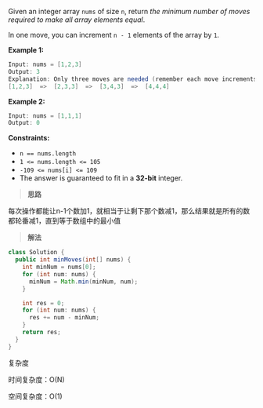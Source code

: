 Given an integer array `nums` of size `n`, return *the minimum number of moves required to make all array elements equal*.

In one move, you can increment `n - 1` elements of the array by `1`.

**Example 1:**

```java
Input: nums = [1,2,3]
Output: 3
Explanation: Only three moves are needed (remember each move increments two elements):
[1,2,3]  =>  [2,3,3]  =>  [3,4,3]  =>  [4,4,4]
```

**Example 2:**

```java
Input: nums = [1,1,1]
Output: 0
```

**Constraints:**

- `n == nums.length`
- `1 <= nums.length <= 105`
- `-109 <= nums[i] <= 109`
- The answer is guaranteed to fit in a **32-bit** integer.

> **思路**

每次操作都能让n-1个数加1，就相当于让剩下那个数减1，那么结果就是所有的数都轮番减1，直到等于数组中的最小值

> **解法**

```java
class Solution {
  public int minMoves(int[] nums) {
    int minNum = nums[0];
    for (int num: nums) {
      minNum = Math.min(minNum, num);
    }

    int res = 0;
    for (int num: nums) {
      res += num - minNum;
    }
    return res;
  }
}
```

复杂度

时间复杂度：O(N)

空间复杂度：O(1)